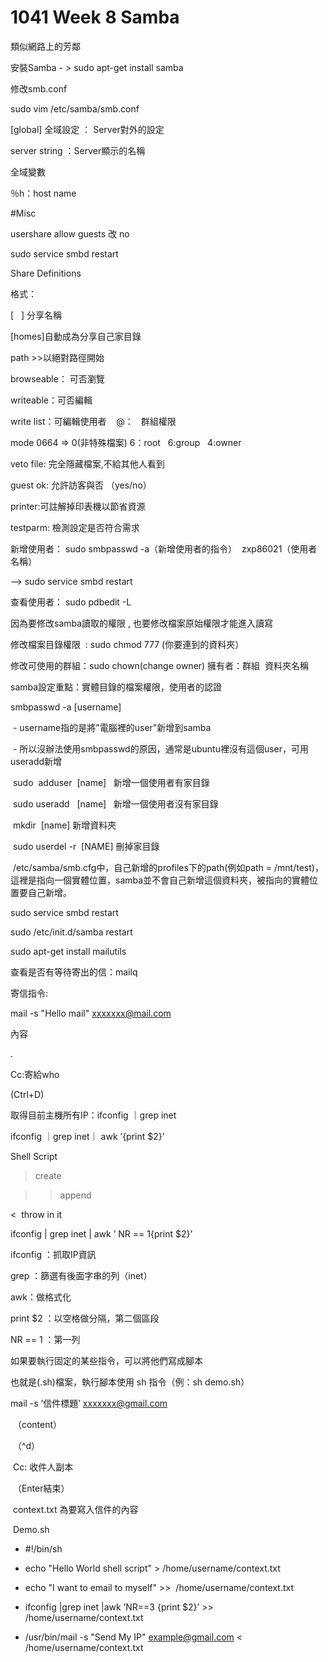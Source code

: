 # 1041 Week 8 Samba 

類似網路上的芳鄰

安裝Samba - > sudo apt-get install samba

修改smb.conf

sudo vim /etc/samba/smb.conf

[global] 全域設定 ： Server對外的設定

server string ：Server顯示的名稱

全域變數

％h：host name

#Misc

usershare allow guests 改 no

sudo service smbd restart

Share Definitions

格式：

[   ] 分享名稱

[homes]自動成為分享自己家目錄

path >>以絕對路徑開始

browseable： 可否瀏覽

writeable：可否編輯

write list：可編輯使用者    @：   群組權限

mode 0664 => 0(非特殊檔案) 6：root   6:group   4:owner

veto file: 完全隱藏檔案,不給其他人看到

guest ok: 允許訪客與否 （yes/no）

printer:可註解掉印表機以節省資源

testparm: 檢測設定是否符合需求

新增使用者： sudo smbpasswd -a（新增使用者的指令）  zxp86021（使用者名稱）

--> sudo service smbd restart

查看使用者： sudo pdbedit -L

因為要修改samba讀取的權限 , 也要修改檔案原始權限才能進入讀寫

修改檔案目錄權限  : sudo chmod 777 (你要連到的資料夾）

修改可使用的群組：sudo chown(change owner) 擁有者：群組  資料夾名稱

samba設定重點：實體目錄的檔案權限，使用者的認證

smbpasswd -a [username]

 - username指的是將"電腦裡的user"新增到samba

 - 所以沒辦法使用smbpasswd的原因，通常是ubuntu裡沒有這個user，可用useradd新增

 sudo  adduser  [name]   新增一個使用者有家目錄

 sudo useradd   [name]   新增一個使用者沒有家目錄

 mkdir  [name] 新增資料夾

 sudo userdel -r  [NAME] 刪掉家目錄

 /etc/samba/smb.cfg中，自己新增的profiles下的path(例如path = /mnt/test)，這裡是指向一個實體位置，samba並不會自己新增這個資料夾，被指向的實體位置要自己新增。

sudo service smbd restart

sudo /etc/init.d/samba restart

sudo apt-get install mailutils

查看是否有等待寄出的信：mailq

寄信指令:

mail -s "Hello mail" xxxxxxx@mail.com

內容

.

Cc:寄給who 

(Ctrl+D)

取得目前主機所有IP：ifconfig ｜grep inet

ifconfig ｜grep inet｜ awk ’{print $2}’ 

Shell Script

> create

>> append

<  throw in it

ifconfig | grep inet | awk ’ NR == 1{print $2}’

ifconfig ：抓取IP資訊

grep ：篩選有後面字串的列（inet）

awk：做格式化

print $2 ：以空格做分隔，第二個區段

NR == 1 ：第一列

如果要執行固定的某些指令，可以將他們寫成腳本

也就是(.sh)檔案，執行腳本使用 sh 指令（例：sh demo.sh）

mail -s ’信件標題’ xxxxxxx@gmail.com

 （content）

 （^d）

 Cc: 收件人副本

 （Enter結束）

 context.txt 為要寫入信件的內容

 Demo.sh

*   #!/bin/sh

*   echo "Hello World shell script" > /home/username/context.txt
*   echo "I want to email to myself" >>  /home/username/context.txt

*   ifconfig |grep inet |awk ’NR==3 {print $2}’ >> /home/username/context.txt
*   /usr/bin/mail -s "Send My IP" example@gmail.com < /home/username/context.txt
